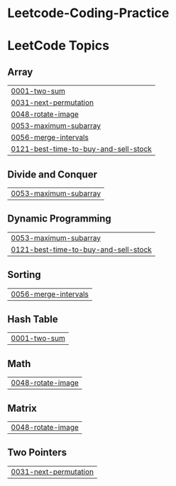 # Leetcode-Coding-Practice


<!---LeetCode Topics Start-->
# LeetCode Topics
## Array
|  |
| ------- |
| [0001-two-sum](https://github.com/vineetkrsingh769/Leetcode-Coding-Practice/tree/master/0001-two-sum) |
| [0031-next-permutation](https://github.com/vineetkrsingh769/Leetcode-Coding-Practice/tree/master/0031-next-permutation) |
| [0048-rotate-image](https://github.com/vineetkrsingh769/Leetcode-Coding-Practice/tree/master/0048-rotate-image) |
| [0053-maximum-subarray](https://github.com/vineetkrsingh769/Leetcode-Coding-Practice/tree/master/0053-maximum-subarray) |
| [0056-merge-intervals](https://github.com/vineetkrsingh769/Leetcode-Coding-Practice/tree/master/0056-merge-intervals) |
| [0121-best-time-to-buy-and-sell-stock](https://github.com/vineetkrsingh769/Leetcode-Coding-Practice/tree/master/0121-best-time-to-buy-and-sell-stock) |
## Divide and Conquer
|  |
| ------- |
| [0053-maximum-subarray](https://github.com/vineetkrsingh769/Leetcode-Coding-Practice/tree/master/0053-maximum-subarray) |
## Dynamic Programming
|  |
| ------- |
| [0053-maximum-subarray](https://github.com/vineetkrsingh769/Leetcode-Coding-Practice/tree/master/0053-maximum-subarray) |
| [0121-best-time-to-buy-and-sell-stock](https://github.com/vineetkrsingh769/Leetcode-Coding-Practice/tree/master/0121-best-time-to-buy-and-sell-stock) |
## Sorting
|  |
| ------- |
| [0056-merge-intervals](https://github.com/vineetkrsingh769/Leetcode-Coding-Practice/tree/master/0056-merge-intervals) |
## Hash Table
|  |
| ------- |
| [0001-two-sum](https://github.com/vineetkrsingh769/Leetcode-Coding-Practice/tree/master/0001-two-sum) |
## Math
|  |
| ------- |
| [0048-rotate-image](https://github.com/vineetkrsingh769/Leetcode-Coding-Practice/tree/master/0048-rotate-image) |
## Matrix
|  |
| ------- |
| [0048-rotate-image](https://github.com/vineetkrsingh769/Leetcode-Coding-Practice/tree/master/0048-rotate-image) |
## Two Pointers
|  |
| ------- |
| [0031-next-permutation](https://github.com/vineetkrsingh769/Leetcode-Coding-Practice/tree/master/0031-next-permutation) |
<!---LeetCode Topics End-->